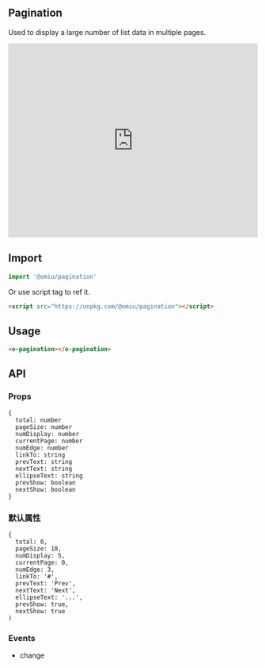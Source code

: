 ## Pagination

Used to display a large number of list data in multiple pages.

<iframe height="391" style="width: 100%;" scrolling="no" title="OMIU Pagination" src="https://codepen.io/omijs/embed/MWamyBQ?height=391&theme-id=default&default-tab=html,result" frameborder="no" allowtransparency="true" allowfullscreen="true" loading="lazy">
  See the Pen <a href='https://codepen.io/omijs/pen/MWamyBQ'>OMIU Checkbox</a> by OMI
  (<a href='https://codepen.io/omijs'>@omijs</a>) on <a href='https://codepen.io'>CodePen</a>.
</iframe>

## Import

```js
import '@omiu/pagination'
```

Or use script tag to ref it.


```html
<script src="https://unpkg.com/@omiu/pagination"></script>
```

## Usage

```html
<o-pagination></o-pagination>
```

## API

### Props

```tsx
{
  total: number
  pageSize: number
  numDisplay: number
  currentPage: number
  numEdge: number
  linkTo: string
  prevText: string
  nextText: string
  ellipseText: string
  prevShow: boolean
  nextShow: boolean
}
```

### 默认属性

```tsx
{
  total: 0,
  pageSize: 10,
  numDisplay: 5,
  currentPage: 0,
  numEdge: 3,
  linkTo: '#',
  prevText: 'Prev',
  nextText: 'Next',
  ellipseText: '...',
  prevShow: true,
  nextShow: true
)
```
### Events

* change
